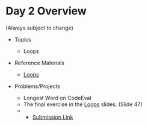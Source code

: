 # Day 2 Overview

(Always subject to change)


- Topics
  - Loops
  
- Reference Materials
  - [Loops](https://docs.google.com/presentation/d/1PAezSNr2UKAvdcfRRrTvM4aOICA-i8xxzAREAppCrQ8/edit?usp=sharing)
- Problems/Projects
  -  Longest Word on CodeEval
  -  The final exercise in the [Loops](https://docs.google.com/presentation/d/1PAezSNr2UKAvdcfRRrTvM4aOICA-i8xxzAREAppCrQ8/edit?usp=sharing) slides. (Slide 47)
  -  * [Submission Link](https://goo.gl/forms/klAY4tUOb1Kw9xdq1)
